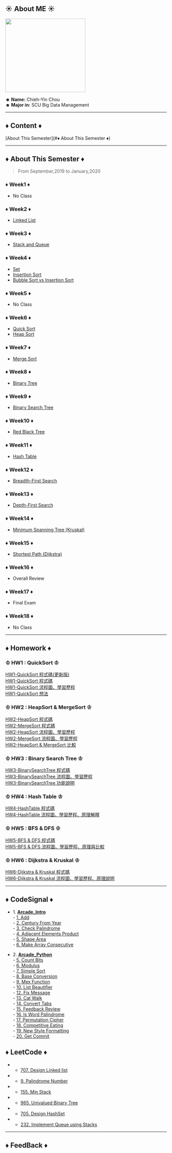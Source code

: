 ## ☀ About ME ☀

<img src="https://media.tenor.com/images/b60f2d8177b06816c855ec99fc1c52ca/tenor.gif" width="250" height="230"/>

</br>

**☻ Name:** Chieh-Yin Chou </br>
**☻ Major in:** SCU Big Data Management </br>

-----

## **♦ Content ♦**
[About This Semester](#♦ About This Semester ♦)

-----

## **♦ About This Semester ♦**
> From September,2019 to January,2020</br>

### **♦ Week1 ♦**</br>
* No Class </br>

### **♦ Week2 ♦**</br>
* [Linked List](https://github.com/Chieh-Yin/Chiehyin/blob/master/ClassNote/Week%202%20-%20Linked%20List.md) </br>

### **♦ Week3 ♦**</br>
* [Stack and Queue](https://github.com/Chieh-Yin/Chiehyin/blob/master/ClassNote/Week%203%20-%20Stack%20%26%20Queue.md) </br>

### **♦ Week4 ♦**</br>
* [Set](https://github.com/Chieh-Yin/Chiehyin/blob/master/ClassNote/Week%204%20-%20Set.md) </br>
* [Insertion Sort](https://github.com/Chieh-Yin/Chiehyin/blob/master/ClassNote/Week%204%20-%20Insertion%20Sort.md) </br>
* [Bubble Sort vs Insertion Sort](https://youtu.be/G4dwRF_Rzd0)</br>
### **♦ Week5 ♦**</br>
* No Class </br>

### **♦ Week6 ♦**</br>
* [Quick Sort](https://github.com/Chieh-Yin/Chiehyin/blob/master/ClassNote/Week%206%20-%20Quick%20Sort.md) </br>
* [Heap Sort](https://github.com/Chieh-Yin/Chiehyin/blob/master/ClassNote/Week%206%20-%20Heap%20Sort.md) </br>

### **♦ Week7 ♦**</br>
* [Merge Sort](https://github.com/Chieh-Yin/Chiehyin/blob/master/ClassNote/Week%207%20-%20Merge%20Sort.md) </br>

### **♦ Week8 ♦**</br>
* [Binary Tree](https://github.com/Chieh-Yin/Chiehyin/blob/master/ClassNote/Week%208%20-%20Binary%20Tree.md) </br>

### **♦ Week9 ♦**</br>
* [Binary Search Tree](https://github.com/Chieh-Yin/Chiehyin/blob/master/ClassNote/Week%209%20-%20Binary%20Search%20Tree.md) </br>

### **♦ Week10 ♦**</br>
* [Red Black Tree](https://github.com/Chieh-Yin/Chiehyin/blob/master/ClassNote/Week%2010%20-%20Red%20Black%20Tree.md) </br>

### **♦ Week11 ♦**</br>
* [Hash Table](https://github.com/Chieh-Yin/Chiehyin/blob/master/ClassNote/Week%2011%20-%20Hash%20Table.md) </br>

### **♦ Week12 ♦**</br>
* [Breadth-First Search](https://github.com/Chieh-Yin/Chiehyin/blob/master/ClassNote/Week%2012%20-%20Breadth-First%20Search.md)</br>

### **♦ Week13 ♦**</br>
* [Depth-First Search](https://github.com/Chieh-Yin/Chiehyin/blob/master/ClassNote/Week%2013%20-%20Depth-First%20Search.md) </br>

### **♦ Week14 ♦**</br>
* [Minimum Spanning Tree (Kruskal)](https://github.com/Chieh-Yin/Chiehyin/blob/master/ClassNote/Week%2014%20-%20Minimum%20Spanning%20Tree%20(Kruskal).md)</br>

### **♦ Week15 ♦**</br>
* [Shortest Path (Dijkstra)](https://github.com/Chieh-Yin/Chiehyin/blob/master/ClassNote/Week%2015%20-%20Shortest%20Path%20(Dijkstra).md) </br>

### **♦ Week16 ♦**</br>
* Overall Review </br>

### **♦ Week17 ♦**</br>
* Final Exam </br>

### **♦ Week18 ♦**</br>
* No Class</br>

-----

## **♦ Homework ♦**</br>

### ♔ HW1 : QuickSort ♔</br>
[HW1-QuickSort 程式碼(更新版)](https://github.com/Chieh-Yin/Chiehyin/blob/master/HW1/HW1-QuickSort_new.ipynb)</br>
[HW1-QuickSort 程式碼](https://github.com/Chieh-Yin/Chiehyin/blob/master/HW1/HW1-QuickSort.ipynb)</br>
[HW1-QuickSort 流程圖、學習歷程](https://github.com/Chieh-Yin/Chiehyin/blob/master/HW1/HW1-QuickSort%E6%B5%81%E7%A8%8B%E5%9C%96.md)</br>
[HW1-QuickSort 想法](https://github.com/Chieh-Yin/Chiehyin/blob/master/HW1/HW1-QuickSort%E4%B8%80%E4%BA%9B%E6%83%B3%E6%B3%95.md)</br>

### ♔ HW2 : HeapSort & MergeSort ♔</br>
[HW2-HeapSort 程式碼](https://github.com/Chieh-Yin/Chiehyin/blob/master/HW2/heap_sort_06170206.py)</br>
[HW2-MergeSort 程式碼](https://github.com/Chieh-Yin/Chiehyin/blob/master/HW2/merge_sort_06170206.py)</br>
[HW2-HeapSort 流程圖、學習歷程](https://github.com/Chieh-Yin/Chiehyin/blob/master/HW2/HW2-HeapSort%20%E6%B5%81%E7%A8%8B%E5%9C%96%E3%80%81%E5%AD%B8%E7%BF%92%E6%AD%B7%E7%A8%8B%E8%88%87%E6%96%87%E5%AD%97%E8%AA%AA%E6%98%8E.ipynb)</br>
[HW2-MergeSort 流程圖、學習歷程](https://github.com/Chieh-Yin/Chiehyin/blob/master/HW2/HW2-MergeSort%20%E6%B5%81%E7%A8%8B%E5%9C%96%E3%80%81%E5%AD%B8%E7%BF%92%E6%AD%B7%E7%A8%8B%E8%88%87%E6%96%87%E5%AD%97%E8%AA%AA%E6%98%8E.ipynb)</br>
[HW2-HeapSort & MergeSort 比較](https://github.com/Chieh-Yin/Chiehyin/blob/master/HW2/Merge%20Sort%20%26%20Heap%20Sort%20%E6%AF%94%E8%BC%83.md)</br>

### ♔ HW3 : Binary Search Tree ♔</br>
[HW3-BinarySearchTree 程式碼](https://github.com/Chieh-Yin/Chiehyin/blob/master/HW3/binary_search_tree_06170206.py)</br>
[HW3-BinarySearchTree 流程圖、學習歷程](https://github.com/Chieh-Yin/Chiehyin/blob/master/HW3/Binary%20Search%20Tree%20%E6%B5%81%E7%A8%8B%E5%9C%96%E3%80%81%E5%AD%B8%E7%BF%92%E6%AD%B7%E7%A8%8B%E8%88%87BST%E5%8E%9F%E7%90%86.ipynb)</br>
[HW3-BinarySearchTree 功能說明](https://github.com/Chieh-Yin/Chiehyin/blob/master/HW3/Binary%20Search%20Tree%20%E6%96%B0%E5%A2%9E%E3%80%81%E5%88%AA%E9%99%A4%E3%80%81%E6%9F%A5%E8%A9%A2%E3%80%81%E4%BF%AE%E6%94%B9%E5%8A%9F%E8%83%BD%E8%AA%AA%E6%98%8E.ipynb)</br>


### ♔ HW4 : Hash Table ♔</br>
[HW4-HashTable 程式碼](https://github.com/Chieh-Yin/Chiehyin/blob/master/HW4/hash_table_06170206.py)</br>
[HW4-HashTable 流程圖、學習歷程、原理解釋](https://github.com/Chieh-Yin/Chiehyin/blob/master/HW4/Hash%20Table%20%E6%B5%81%E7%A8%8B%E5%9C%96%E3%80%81%E5%AD%B8%E7%BF%92%E6%AD%B7%E7%A8%8B%E8%88%87Hash%20Table%E8%88%87Hash%20Function%E5%8E%9F%E7%90%86.ipynb)</br>

### ♔ HW5 : BFS & DFS ♔</br>
[HW5-BFS & DFS 程式碼](https://github.com/Chieh-Yin/Chiehyin/blob/master/HW5/BFS_06170206.py)</br>
[HW5-BFS & DFS 流程圖、學習歷程、原理與比較](https://github.com/Chieh-Yin/Chiehyin/blob/master/HW5/BFS%E8%88%87DFS%E6%B5%81%E7%A8%8B%E5%9C%96%E3%80%81%E7%A8%8B%E5%BC%8F%E7%A2%BC%E5%AD%B8%E7%BF%92%E6%AD%B7%E7%A8%8B%E8%88%87BFS%E8%88%87DFS%E5%8E%9F%E7%90%86%E8%88%87%E6%AF%94%E8%BC%83.ipynb)</br>

### ♔ HW6 : Dijkstra & Kruskal ♔</br>
[HW6-Dijkstra & Kruskal 程式碼](https://github.com/Chieh-Yin/Chiehyin/blob/master/HW6/Dijkstra_06170206.py)</br>
[HW6-Dijkstra & Kruskal 流程圖、學習歷程、原理說明](https://github.com/Chieh-Yin/Chiehyin/blob/master/HW6/Dijkstra%E8%88%87Kruskal%E6%B5%81%E7%A8%8B%E5%9C%96%E3%80%81%E7%A8%8B%E5%BC%8F%E7%A2%BC%E5%AD%B8%E7%BF%92%E6%AD%B7%E7%A8%8B%E8%88%87Dijkstra%E8%88%87Kruskal%E5%8E%9F%E7%90%86%E8%AA%AA%E6%98%8E.ipynb)</br>

-----

## **♦ CodeSignal ♦**</br>
* 1\. **[Arcade_Intro](https://github.com/Chieh-Yin/Chiehyin/tree/master/Codesignal/Arcade_Intro)**</br>
      - [1. Add](https://github.com/Chieh-Yin/Chiehyin/blob/master/Codesignal/Arcade_Intro/1.%20Add.py)</br>
      - [2. Century From Year](https://github.com/Chieh-Yin/Chiehyin/blob/master/Codesignal/Arcade_Intro/2.%20Century%20From%20Year.py)</br>
      - [3. Check Palindrome](https://github.com/Chieh-Yin/Chiehyin/blob/master/Codesignal/Arcade_Intro/3.%20Check%20Palindrome.py)</br>
      - [4. Adjacent Elements Product](https://github.com/Chieh-Yin/Chiehyin/blob/master/Codesignal/Arcade_Intro/4.%20Adjacent%20Elements%20Product.py)</br>
      - [5. Shape Area](https://github.com/Chieh-Yin/Chiehyin/blob/master/Codesignal/Arcade_Intro/5.%20Shape%20Area.py)</br>
      - [6. Make Array Consecutive](https://github.com/Chieh-Yin/Chiehyin/blob/master/Codesignal/Arcade_Intro/6.%20Make%20Array%20Consecutive.py)</br>
     
* 2\.  **[Arcade_Python](https://github.com/Chieh-Yin/Chiehyin/tree/master/Codesignal/Arcade_Python)**</br>
       - [5. Count Bits](https://github.com/Chieh-Yin/Chiehyin/blob/master/Codesignal/Arcade_Python/5.%20Count%20Bits.py)</br>
       - [6. Modulus](https://github.com/Chieh-Yin/Chiehyin/blob/master/Codesignal/Arcade_Python/6.%20Modulus.py)</br>
       - [7. Simple Sort](https://github.com/Chieh-Yin/Chiehyin/blob/master/Codesignal/Arcade_Python/7.%20Simple%20Sort.py)</br>
       - [8. Base Conversion](https://github.com/Chieh-Yin/Chiehyin/blob/master/Codesignal/Arcade_Python/8.%20Base%20Conversion.py)</br>
       - [9. Mex Function](https://github.com/Chieh-Yin/Chiehyin/blob/master/Codesignal/Arcade_Python/9.%20Mex%20Function.py)</br>
       - [10. List Beautifier](https://github.com/Chieh-Yin/Chiehyin/blob/master/Codesignal/Arcade_Python/10.%20List%20Beautifier.py)</br>
       - [12. Fix Message](https://github.com/Chieh-Yin/Chiehyin/blob/master/Codesignal/Arcade_Python/12.%20Fix%20Message.py)</br>
       - [13. Cat Walk](https://github.com/Chieh-Yin/Chiehyin/blob/master/Codesignal/Arcade_Python/13.%20Cat%20Walk.py)</br>
       - [14. Convert Tabs](https://github.com/Chieh-Yin/Chiehyin/blob/master/Codesignal/Arcade_Python/14.%20Convert%20Tabs.py)</br>
       - [15. Feedback Review](https://github.com/Chieh-Yin/Chiehyin/blob/master/Codesignal/Arcade_Python/15.%20Feedback%20Review.py)</br>
       - [16. Is Word Palindrome](https://github.com/Chieh-Yin/Chiehyin/blob/master/Codesignal/Arcade_Python/16.%20Is%20Word%20Palindrome.py)</br>
       - [17. Permutation Cipher](https://github.com/Chieh-Yin/Chiehyin/blob/master/Codesignal/Arcade_Python/17.%20Permutation%20Cipher.py)</br>
       - [18. Competitive Eating](https://github.com/Chieh-Yin/Chiehyin/blob/master/Codesignal/Arcade_Python/18.%20Competitive%20Eating.py)</br>
       - [19. New Style Formatting](https://github.com/Chieh-Yin/Chiehyin/blob/master/Codesignal/Arcade_Python/19.%20New%20Style%20Formatting.py)</br>
       - [20. Get Commit](https://github.com/Chieh-Yin/Chiehyin/blob/master/Codesignal/Arcade_Python/20.%20Get%20Commit.py)</br>


## **♦ LeetCode ♦**</br>
* - [707. Design Linked list](https://github.com/Chieh-Yin/Chiehyin/blob/master/LeetCode/707.%20Design%20Linked%20List.py) </br>
* - [9. Palindrome Number](https://github.com/Chieh-Yin/Chiehyin/blob/master/LeetCode/9.%20Palindrome%20Number.py)</br>
* - [155. Min Stack](https://github.com/Chieh-Yin/Chiehyin/blob/master/LeetCode/155.%20Min%20Stack.py) </br>
* - [965. Univalued Binary Tree](https://github.com/Chieh-Yin/Chiehyin/blob/master/LeetCode/965.%20Univalued%20Binary%20Tree.py) </br>
* - [705. Design HashSet](https://github.com/Chieh-Yin/Chiehyin/blob/master/LeetCode/705.%20Design%20HashSet.py) </br>
* - [232. Implement Queue using Stacks](https://github.com/Chieh-Yin/Chiehyin/blob/master/LeetCode/232.%20Implement%20Queue%20using%20Stacks.py) </br>


-----

## **♦ FeedBack ♦**</br>



